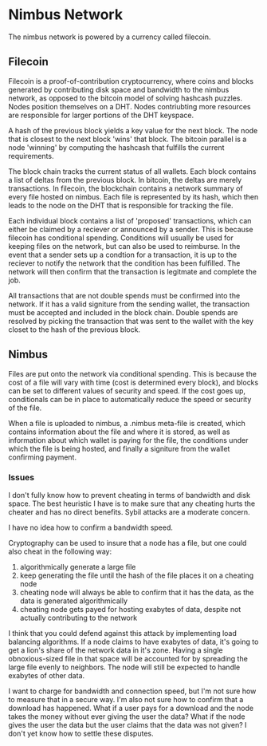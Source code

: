 # Nimbus Network #

The nimbus network is powered by a currency called filecoin.

## Filecoin ##

Filecoin is a proof-of-contribution cryptocurrency, where coins and blocks generated by contributing disk space and bandwidth to the nimbus network, as opposed to the bitcoin model of solving hashcash puzzles. Nodes position themselves on a DHT. Nodes contriubting more resources are responsible for larger portions of the DHT keyspace.

A hash of the previous block yields a key value for the next block. The node that is closest to the next block 'wins' that block. The bitcoin parallel is a node 'winning' by computing the hashcash that fulfills the current requirements.

The block chain tracks the current status of all wallets. Each block contains a list of deltas from the previous block. In bitcoin, the deltas are merely transactions. In filecoin, the blockchain contains a network summary of every file hosted on nimbus. Each file is represented by its hash, which then leads to the node on the DHT that is responsible for tracking the file.

Each individual block contains a list of 'proposed' transactions, which can either be claimed by a reciever or announced by a sender. This is because filecoin has conditional spending. Conditions will usually be used for keeping files on the network, but can also be used to reimburse. In the event that a sender sets up a condtion for a transaction, it is up to the reciever to notify the network that the condition has been fulfilled. The network will then confirm that the transaction is legitmate and complete the job.

All transactions that are not double spends must be confirmed into the network. If it has a valid signiture from the sending wallet, the transaction must be accepted and included in the block chain. Double spends are resolved by picking the transaction that was sent to the wallet with the key closet to the hash of the previous block.

## Nimbus ##

Files are put onto the network via conditional spending. This is because the cost of a file will vary with time (cost is determined every block), and blocks can be set to different values of security and speed. If the cost goes up, conditionals can be in place to automatically reduce the speed or security of the file.

When a file is uploaded to nimbus, a .nimbus meta-file is created, which contains information about the file and where it is stored, as well as information about which wallet is paying for the file, the conditions under which the file is being hosted, and finally a signiture from the wallet confirming payment.

### Issues ###

I don't fully know how to prevent cheating in terms of bandwidth and disk space. The best heuristic I have is to make sure that any cheating hurts the cheater and has no direct benefits. Sybil attacks are a moderate concern.

I have no idea how to confirm a bandwidth speed.

Cryptography can be used to insure that a node has a file, but one could also cheat in the following way:

1. algorithmically generate a large file
2. keep generating the file until the hash of the file places it on a cheating node
3. cheating node will always be able to confirm that it has the data, as the data is generated algorithmically
4. cheating node gets payed for hosting exabytes of data, despite not actually contributing to the network

I think that you could defend against this attack by implementing load balancing algorithms. If a node claims to have exabytes of data, it's going to get a lion's share of the network data in it's zone. Having a single obnoxious-sized file in that space will be accounted for by spreading the large file evenly to neighbors. The node will still be expected to handle exabytes of other data.

I want to charge for bandwidth and connection speed, but I'm not sure how to measure that in a secure way. I'm also not sure how to confirm that a download has happened. What if a user pays for a download and the node takes the money without ever giving the user the data? What if the node gives the user the data but the user claims that the data was not given? I don't yet know how to settle these disputes.


